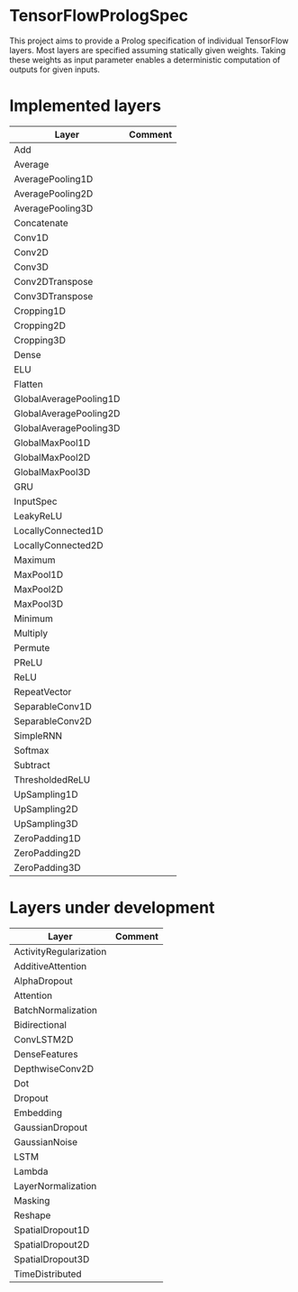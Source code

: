 # TensorFlowPrologSpec
This project aims to provide a Prolog specification of individual TensorFlow layers. Most layers are specified assuming statically given weights. Taking these weights as input parameter enables a deterministic computation of outputs for given inputs.



# Implemented layers

 | Layer | Comment |
 | --- | --- |
 |  Add|   |  
 |  Average|   |   
 |  AveragePooling1D|   |  
 |  AveragePooling2D|   | 
 |  AveragePooling3D|   | 
 |  Concatenate|   |     
 |  Conv1D|   |  
 |  Conv2D|   |  
 |  Conv3D|   |  
 |  Conv2DTranspose|   |  
 |  Conv3DTranspose|   |  
 |  Cropping1D|   |
 |  Cropping2D|   |  
 |  Cropping3D|   |    
 |  Dense|   |  
 |  ELU|   |  
 |  Flatten|   | 
 |  GlobalAveragePooling1D|   |  
 |  GlobalAveragePooling2D|   |  
 |  GlobalAveragePooling3D|   |  
 |  GlobalMaxPool1D|   |  
 |  GlobalMaxPool2D|   |  
 |  GlobalMaxPool3D|   | 
 |  GRU|   |    
 |  InputSpec|   | 
 |  LeakyReLU|   |  
 |  LocallyConnected1D|   |  
 |  LocallyConnected2D|   |  
 |  Maximum|   |  
 |  MaxPool1D|   |  
 |  MaxPool2D|   |  
 |  MaxPool3D|   |   
 |  Minimum|   |  
 |  Multiply|   |
 |  Permute|   |  
 |  PReLU|   |  
 |  ReLU|   |  
 |  RepeatVector|   |  
 |  SeparableConv1D|   |  
 |  SeparableConv2D|   | 
 |  SimpleRNN|   |  
 |  Softmax|   |  
 |  Subtract|   | 
 |  ThresholdedReLU|   | 
 |  UpSampling1D|   |  
 |  UpSampling2D|   |  
 |  UpSampling3D|   |  
 |  ZeroPadding1D|   |  
 |  ZeroPadding2D|   |  
 |  ZeroPadding3D|   | 


# Layers under development
 | Layer | Comment |
 | --- | --- |
 |  ActivityRegularization|   |  
 |  AdditiveAttention|   |  
 |  AlphaDropout|   |  
 |  Attention|   |    
 |  BatchNormalization|   |  
 |  Bidirectional|   |  
 |  ConvLSTM2D|   |  
 |  DenseFeatures|   |  
 |  DepthwiseConv2D|   |  
 |  Dot|   |  
 |  Dropout|   | 
 |  Embedding|   |   
 |  GaussianDropout|   |  
 |  GaussianNoise|   |    
 |  LSTM|   |  
 |  Lambda|   |   
 |  LayerNormalization|   |    
 |  Masking|   |  
 |  Reshape|   |   
 |  SpatialDropout1D|   |  
 |  SpatialDropout2D|   |  
 |  SpatialDropout3D|   |   
 |  TimeDistributed|   |    
